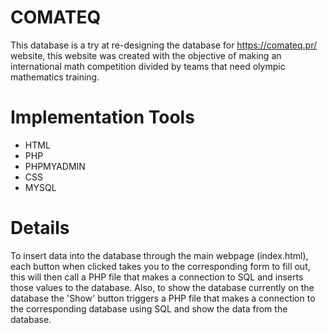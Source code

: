# COMATEQ
This database is a try at re-designing the database for https://comateq.pr/ website, this website was created with the objective of making an international math competition divided by teams that need olympic mathematics training.

# Implementation Tools
* HTML
* PHP
* PHPMYADMIN
* CSS
* MYSQL

# Details
To insert data into the database through the main webpage (index.html), each button when clicked takes you to the corresponding form to fill out, this will then call a PHP file that makes a connection to SQL and inserts those values to the database. Also, to show the database currently on the database the 'Show' button triggers a PHP file that makes a connection to the corresponding database using SQL and show the data from the database.

